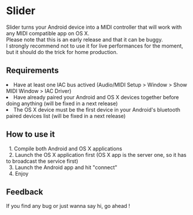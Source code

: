 <h1>Slider</h1>

Slider turns your Android device into a MIDI controller that will work with any MIDI compatible app on OS X.<br />
Please note that this is an early release and that it can be buggy.<br/> 
I strongly recommend not to use it for live performances for the moment, but it should do the trick for home production.

<h2>Requirements</h2>

<li>Have at least one IAC bus actived (Audio/MIDI Setup > Window > Show MIDI Window > IAC Driver)</li>
<li>Have already paired your Android and OS X devices together before doing anything (will be fixed in a next release)</li>
<li>The OS X device must be the first device in your Android's bluetooth paired devices list (will be fixed in a next release)</li>

<h2>How to use it</h2>

<p>
&nbsp;&nbsp;1. Compile both Android and OS X applications<br/>
&nbsp;&nbsp;2. Launch the OS X application first (OS X app is the server one, so it has to broadcast the service first)<br/>
&nbsp;&nbsp;3. Launch the Android app and hit "connect"<br/>
&nbsp;&nbsp;4. Enjoy<br/>
</p>

<h2>Feedback</h2>

<p>If you find any bug or just wanna say hi, go ahead !</p>